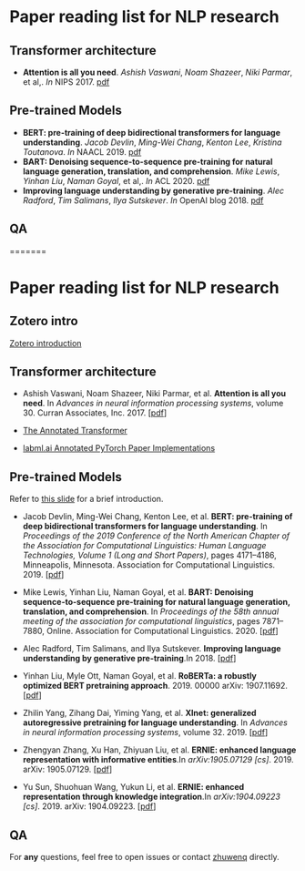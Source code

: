 # Paper reading list for NLP research

## Transformer architecture

- **Attention is all you need**. *Ashish Vaswani*, *Noam Shazeer*, *Niki Parmar*, et al,. *In* NIPS 2017. [pdf](https://proceedings.neurips.cc/paper/2017/file/3f5ee243547dee91fbd053c1c4a845aa-Paper.pdf)

## Pre-trained Models

- **BERT: pre-training of deep bidirectional transformers for language understanding**. *Jacob Devlin*, *Ming-Wei Chang*, *Kenton Lee*, *Kristina Toutanova*. *In* NAACL 2019. [pdf](https://aclanthology.org/N19-1423.pdf)
- **BART: Denoising sequence-to-sequence pre-training for natural language generation, translation, and comprehension**. *Mike Lewis*, *Yinhan Liu*, *Naman Goyal*, et al,. *In* ACL 2020. [pdf](https://aclanthology.org/2020.acl-main.703.pdf)
- **Improving language understanding by generative pre-training**. *Alec Radford*, *Tim Salimans*, *Ilya Sutskever*. *In* OpenAI blog 2018. [pdf](https://s3-us-west-2.amazonaws.com/openai-assets/research-covers/language-unsupervised/language_understanding_paper.pdf)


## QA

=======
# Paper reading list for NLP research

## Zotero intro

[Zotero introduction](https://zotero-cn.github.io/e-zotero-md/)

## Transformer architecture

- Ashish Vaswani, Noam Shazeer, Niki Parmar, et al. **Attention is all you need**. In *Advances in neural information processing systems*, volume 30. Curran Associates, Inc. 2017. [[pdf](https://doi.org/10/gpnmtv)]

- [The Annotated Transformer](http://nlp.seas.harvard.edu/2018/04/03/attention.html)

- [labml.ai Annotated PyTorch Paper Implementations](https://nn.labml.ai/index.html)

## Pre-trained Models

Refer to [this slide](./reference_note/A-Brief-Introduction-to-PLMs/slide/Introduction-to-PLM.pdf) for a brief introduction.

- Jacob Devlin, Ming-Wei Chang, Kenton Lee, et al. **BERT: pre-training of deep bidirectional transformers for language understanding**. In *Proceedings of the 2019 Conference of the North American Chapter of the Association for Computational Linguistics: Human Language Technologies, Volume 1 (Long and Short Papers)*, pages 4171–4186, Minneapolis, Minnesota. Association for Computational Linguistics. 2019. [[pdf](https://doi.org/10/ggbwf6)]

- Mike Lewis, Yinhan Liu, Naman Goyal, et al. **BART: Denoising sequence-to-sequence pre-training for natural language generation, translation, and comprehension**. In *Proceedings of the 58th annual meeting of the association for computational linguistics*, pages 7871–7880, Online. Association for Computational Linguistics. 2020. [[pdf](https://doi.org/10.18653/v1/2020.acl-main.703)]

- Alec Radford, Tim Salimans, and Ilya Sutskever. **Improving language understanding by generative pre-training**.In 2018. [[pdf](https://s3-us-west-2.amazonaws.com/openai-assets/research-covers/language-unsupervised/language_understanding_paper.pdf)]

- Yinhan Liu, Myle Ott, Naman Goyal, et al. **RoBERTa: a robustly optimized BERT pretraining approach**. 2019. 00000 
arXiv: 1907.11692. [[pdf](http://arxiv.org/abs/1907.11692)]

- Zhilin Yang, Zihang Dai, Yiming Yang, et al. **Xlnet: generalized autoregressive pretraining for language understanding**. In *Advances in neural information processing systems*, volume 32. 2019. [[pdf](http://papers.nips.cc/paper/8812-xlnet-generalizedautoregressive-pretraining-for-language-understanding.pdf)]

- Zhengyan Zhang, Xu Han, Zhiyuan Liu, et al. **ERNIE: enhanced language representation with informative entities**.In *arXiv:1905.07129 [cs]*. 2019. arXiv: 1905.07129. [[pdf](http://arxiv.org/abs/1905.07129)]

- Yu Sun, Shuohuan Wang, Yukun Li, et al. **ERNIE: enhanced representation through knowledge integration**.In *arXiv:1904.09223 [cs]*. 2019. arXiv: 1904.09223. [[pdf](http://arxiv.org/abs/1904.09223)]


## QA

For **any** questions, feel free to open issues or contact [zhuwenq](https://github.com/Leonezz) directly.
